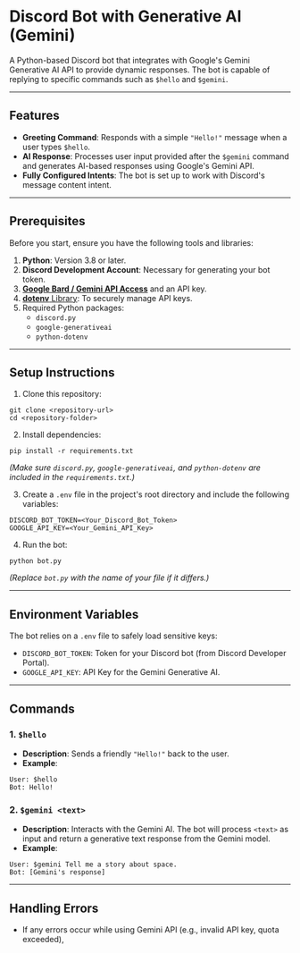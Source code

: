 # Discord Bot with Generative AI (Gemini)

A Python-based Discord bot that integrates with Google's Gemini Generative AI API to provide dynamic responses. The bot is capable of replying to specific commands such as `$hello` and `$gemini`.

---

## Features
- **Greeting Command**: Responds with a simple `"Hello!"` message when a user types `$hello`.
- **AI Response**: Processes user input provided after the `$gemini` command and generates AI-based responses using Google's Gemini API.
- **Fully Configured Intents**: The bot is set up to work with Discord's message content intent.

---

## Prerequisites

Before you start, ensure you have the following tools and libraries:
1. **Python**: Version 3.8 or later.
2. **Discord Development Account**: Necessary for generating your bot token.
3. [**Google Bard / Gemini API Access**](https://ai.google/tools/) and an API key.
4. [**dotenv** Library](https://pypi.org/project/python-dotenv/): To securely manage API keys.
5. Required Python packages:
    - `discord.py`
    - `google-generativeai`
    - `python-dotenv`

---

## Setup Instructions

1. Clone this repository:
```shell script
git clone <repository-url>
cd <repository-folder>
```

2. Install dependencies:
```shell script
pip install -r requirements.txt
```
   *(Make sure `discord.py`, `google-generativeai`, and `python-dotenv` are included in the `requirements.txt`.)*

3. Create a `.env` file in the project's root directory and include the following variables:
```
DISCORD_BOT_TOKEN=<Your_Discord_Bot_Token>
GOOGLE_API_KEY=<Your_Gemini_API_Key>
```

4. Run the bot:
```shell script
python bot.py
```
   *(Replace `bot.py` with the name of your file if it differs.)*

---

## Environment Variables

The bot relies on a `.env` file to safely load sensitive keys:
- `DISCORD_BOT_TOKEN`: Token for your Discord bot (from Discord Developer Portal).
- `GOOGLE_API_KEY`: API Key for the Gemini Generative AI.

---

## Commands

### **1. `$hello`**
- **Description**: Sends a friendly `"Hello!"` back to the user.
- **Example**:
```
User: $hello
Bot: Hello!
```

### **2. `$gemini <text>`**
- **Description**: Interacts with the Gemini AI. The bot will process `<text>` as input and return a generative text response from the Gemini model.
- **Example**:
```
User: $gemini Tell me a story about space.
Bot: [Gemini's response]
```

---

## Handling Errors

- If any errors occur while using Gemini API (e.g., invalid API key, quota exceeded),
